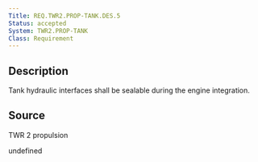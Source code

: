 ```yaml
---
Title: REQ.TWR2.PROP-TANK.DES.5
Status: accepted
System: TWR2.PROP-TANK
Class: Requirement
---
```


## Description

Tank hydraulic interfaces shall be sealable during the engine integration.

## Source

TWR 2 propulsion


undefined